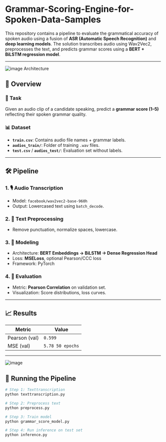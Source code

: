 # Grammar-Scoring-Engine-for-Spoken-Data-Samples

This repository contains a pipeline to evaluate the grammatical accuracy of spoken audio using a fusion of **ASR (Automatic Speech Recognition)** and **deep learning models**. The solution transcribes audio using Wav2Vec2, preprocesses the text, and predicts grammar scores using a **BERT + BiLSTM regression model**.

---

![image](https://github.com/user-attachments/assets/96c6b4fa-fbad-4991-8043-4d7349839b64)
Architecture

## 🚀 Overview

### 🧠 Task
Given an audio clip of a candidate speaking, predict a **grammar score (1–5)** reflecting their spoken grammar quality.

### 📊 Dataset
- **`train.csv`**: Contains audio file names + grammar labels.
- **`audios_train/`**: Folder of training `.wav` files.
- **`test.csv`** / **`audios_test/`**: Evaluation set without labels.

---

## 🛠️ Pipeline

### 1. 🎙️ Audio Transcription
- Model: `facebook/wav2vec2-base-960h`
- Output: Lowercased text using `batch_decode`.

### 2. 🧹 Text Preprocessing
- Remove punctuation, normalize spaces, lowercase.

### 3. 🧠 Modeling
- Architecture: **BERT Embeddings → BiLSTM → Dense Regression Head**
- Loss: **MSELoss**, optional Pearson/CCC loss
- Framework: PyTorch

### 4. 🧪 Evaluation
- Metric: **Pearson Correlation** on validation set.
- Visualization: Score distributions, loss curves.

---

## 📈 Results

| Metric        | Value      |
|---------------|------------|
| Pearson (val) | `0.599`     |
| MSE (val)     | `5.78 50 epochs`     |


---

![image](https://github.com/user-attachments/assets/3a93cbab-e90d-47c6-b378-f92c55f2b9e9)


## 🧪 Running the Pipeline

```bash
# Step 1: Texttranscription
python texttranscription.py

# Step 2: Preprocess text
python preprocess.py

# Step 3: Train model
python grammar_score_model.py

# Step 4: Run inference on test set
python inference.py




